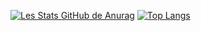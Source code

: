 [![Les Stats GitHub de Anurag](https://github-readme-stats.vercel.app/api?username=Liamcr21)](https://github.com/anuraghazra/github-readme-stats)
[![Top Langs](https://github-readme-stats.vercel.app/api/top-langs/?username=Liamcr21)](https://github.com/anuraghazra/github-readme-stats)
